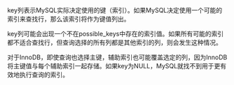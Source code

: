 key列表示MySQL实际决定使用的键（索引）。如果MySQL决定使用一个可能的索引来查找行，那么该索引将作为键值列出。

key列可能会出现一个不在possible_keys中存在的索引值。如果所有可能的索引都不适合查找行，但查询选择的所有列都是其他索引的列，则会发生这种情况。

对于InnoDB，即使查询也选择主键，辅助索引也可能覆盖选定的列，因为InnoDB将主键值与每个辅助索引一起存储。如果key为NULL，MySQL就找不到用于更有效地执行查询的索引。

